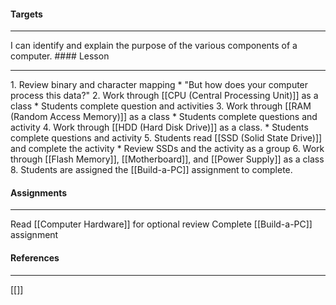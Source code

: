 #### Targets
<hr>
I can identify and explain the purpose of the various components of a computer.
#### Lesson
<hr>
1. Review binary and character mapping
	* "But how does your computer process this data?"
2. Work through [[CPU  (Central Processing Unit)]] as a class
	* Students complete question and activities
3. Work through [[RAM (Random Access Memory)]] as a class
	* Students complete questions and activity
4. Work through [[HDD (Hard Disk Drive)]] as a class.
	* Students complete questions and activity
5. Students read [[SSD (Solid State Drive)]] and complete the activity
	* Review SSDs and the activity as a group
6. Work through [[Flash Memory]], [[Motherboard]], and [[Power Supply]] as a class
8. Students are assigned the [[Build-a-PC]] assignment to complete.

#### Assignments
<hr>

Read [[Computer Hardware]] for optional review
Complete [[Build-a-PC]] assignment
#### References
<hr>

[[]]

 
 